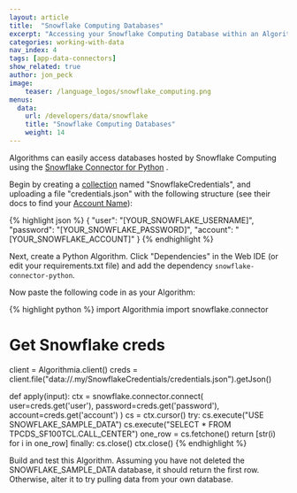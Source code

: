 ```yaml
---
layout: article
title:  "Snowflake Computing Databases"
excerpt: "Accessing your Snowflake Computing Database within an Algorithm"
categories: working-with-data
nav_index: 4
tags: [app-data-connectors]
show_related: true
author: jon_peck
image:
    teaser: /language_logos/snowflake_computing.png
menus:
  data:
    url: /developers/data/snowflake
    title: "Snowflake Computing Databases"
    weight: 14
---
```


Algorithms can easily access databases hosted by Snowflake Computing using the [Snowflake Connector for Python](https://pypi.org/project/snowflake-connector-python/) .

Begin by creating a [collection]({{site.url}}/data/hosted) named "SnowflakeCredentials", and uploading a file "credentials.json" with the following structure (see their docs to find your [Account Name](https://docs.snowflake.net/manuals/user-guide/connecting.html)):

{% highlight json %}
{
  "user": "[YOUR_SNOWFLAKE_USERNAME]",
  "password": "[YOUR_SNOWFLAKE_PASSWORD]",
  "account": "[YOUR_SNOWFLAKE_ACCOUNT]"
}
{% endhighlight %}

Next, create a Python Algorithm. Click "Dependencies" in the Web IDE (or edit your requirements.txt file) and add the dependency `snowflake-connector-python`.

Now paste the following code in as your Algorithm:

{% highlight python %}
import Algorithmia
import snowflake.connector

# Get Snowflake creds
client = Algorithmia.client()
creds = client.file("data://.my/SnowflakeCredentials/credentials.json").getJson()

def apply(input):
    ctx = snowflake.connector.connect(
        user=creds.get('user'),
        password=creds.get('password'),
        account=creds.get('account')
        )
    cs = ctx.cursor()
    try:
        cs.execute("USE SNOWFLAKE_SAMPLE_DATA")
        cs.execute("SELECT * FROM TPCDS_SF100TCL.CALL_CENTER")
        one_row = cs.fetchone()
        return [str(i) for i in one_row]
    finally:
        cs.close()
        ctx.close()
{% endhighlight %}

Build and test this Algorithm. Assuming you have not deleted the SNOWFLAKE_SAMPLE_DATA database, it should return the first row. Otherwise, alter it to try pulling data from your own database.

